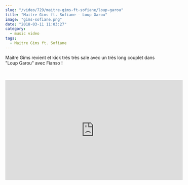 ```yaml
--- 
slug: "/video/729/maitre-gims-ft-sofiane/loup-garou"
title: "Maitre Gims ft. Sofiane - Loup Garou"
image: "gims-sofiane.png"
date: "2018-03-11 11:03:27"
category:
  - music video
tags:
  - Maitre Gims ft. Sofiane
---
```

<p>Maitre Gims revient et kick très très sale avec un très long couplet dans "Loup Garou" avec Fianso !</p><br/><p><iframe width="560" height="315" src="https://www.youtube.com/embed/Rter-Np-Td0" frameborder="0" allow="autoplay; encrypted-media" allowfullscreen></iframe></p>